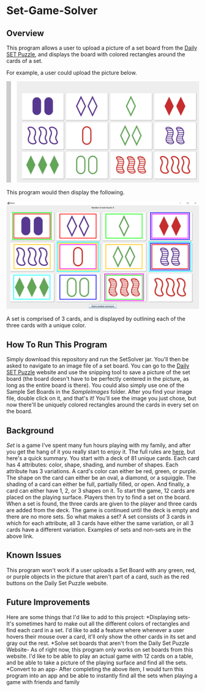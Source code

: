 # Set-Game-Solver

## Overview
This program allows a user to upload a picture of a set board from the [Daily SET Puzzle](https://www.setgame.com/set/puzzle), and displays the board with colored rectangles around the cards of a set.

For example, a user could upload the picture below.

![](SampleImages/Sample%20Input.JPG)

This program would then display the following.

![](SampleImages/Sample%20Output.png)

A set is comprised of 3 cards, and is displayed by outlining each of the three cards with a unique color.

## How To Run This Program

Simply download this repository and run the SetSolver jar. You'll then be asked to navigate to an image file of a set board. You can go to the [Daily SET Puzzle](https://www.setgame.com/set/puzzle) website and use the snipping tool to save a picture of the set board (the board doesn't have to be perfectly centered in the picture, as long as the entire board is there). You could also simply use one of the Sample Set Boards in the *SampleImages* folder. After you find your image file, double click on it, and that's it! You'll see the image you just chose, but now there'll be uniquely colored rectangles around the cards in every set on the board.

## Background

*Set* is a game I've spent many fun hours playing with my family, and after you get the hang of it you really start to enjoy it. The full rules are [here](https://www.setgame.com/sites/default/files/instructions/SET%20INSTRUCTIONS%20-%20ENGLISH.pdf), but here's a quick summary. You start with a deck of 81 unique cards. Each card has 4 attributes: color, shape, shading, and number of shapes. Each attribute has 3 variations. A card's color can either be red, green, or purple. The shape on the card can either be an oval, a diamond, or a squiggle. The shading of a card can either be full, partially filled, or open. And finally, a card can either have 1, 2, or 3 shapes on it. To start the game, 12 cards are placed on the playing surface. Players then try to find a set on the board. When a set is found, the three cards are given to the player and three cards are added from the deck. The game is continued until the deck is empty and there are no more sets. So what makes a set? A set consists of 3 cards in which for each attribute, all 3 cards have either the same variation, or all 3 cards have a different variation. Examples of sets and non-sets are in the above link.

## Known Issues
This program won't work if a user uploads a Set Board with any green, red, or purple objects in the picture that aren't part of a card, such as the red buttons on the Daily Set Puzzle website.

## Future Improvements
Here are some things that I'd like to add to this project:
*Displaying sets- It's sometimes hard to make out all the different colors of rectangles and find each card in a set. I'd like to add a feature where whenever a user hovers their mouse over a card, it'll only show the other cards in its set and gray out the rest.
*Solve set boards that aren't from the Daily Set Puzzle Website- As of right now, this program only works on set boards from this website. I'd like to be able to play an actual game with 12 cards on a table, and be able to take a picture of the playing surface and find all the sets.
*Convert to an app- After completing the above item, I would turn this program into an app and be able to instantly find all the sets when playing a game with friends and family
